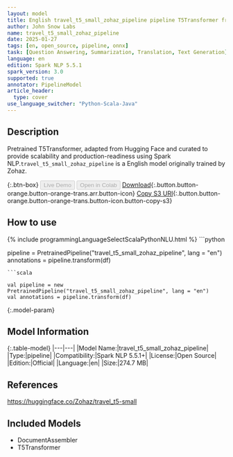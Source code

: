 ```yaml
---
layout: model
title: English travel_t5_small_zohaz_pipeline pipeline T5Transformer from Zohaz
author: John Snow Labs
name: travel_t5_small_zohaz_pipeline
date: 2025-01-27
tags: [en, open_source, pipeline, onnx]
task: [Question Answering, Summarization, Translation, Text Generation]
language: en
edition: Spark NLP 5.5.1
spark_version: 3.0
supported: true
annotator: PipelineModel
article_header:
  type: cover
use_language_switcher: "Python-Scala-Java"
---
```


## Description

Pretrained T5Transformer, adapted from Hugging Face and curated to provide scalability and production-readiness using Spark NLP.`travel_t5_small_zohaz_pipeline` is a English model originally trained by Zohaz.

{:.btn-box}
<button class="button button-orange" disabled>Live Demo</button>
<button class="button button-orange" disabled>Open in Colab</button>
[Download](https://s3.amazonaws.com/auxdata.johnsnowlabs.com/public/models/travel_t5_small_zohaz_pipeline_en_5.5.1_3.0_1738002231093.zip){:.button.button-orange.button-orange-trans.arr.button-icon}
[Copy S3 URI](s3://auxdata.johnsnowlabs.com/public/models/travel_t5_small_zohaz_pipeline_en_5.5.1_3.0_1738002231093.zip){:.button.button-orange.button-orange-trans.button-icon.button-copy-s3}

## How to use



<div class="tabs-box" markdown="1">
{% include programmingLanguageSelectScalaPythonNLU.html %}
```python

pipeline = PretrainedPipeline("travel_t5_small_zohaz_pipeline", lang = "en")
annotations =  pipeline.transform(df)   

```
```scala

val pipeline = new PretrainedPipeline("travel_t5_small_zohaz_pipeline", lang = "en")
val annotations = pipeline.transform(df)

```
</div>

{:.model-param}
## Model Information

{:.table-model}
|---|---|
|Model Name:|travel_t5_small_zohaz_pipeline|
|Type:|pipeline|
|Compatibility:|Spark NLP 5.5.1+|
|License:|Open Source|
|Edition:|Official|
|Language:|en|
|Size:|274.7 MB|

## References

https://huggingface.co/Zohaz/travel_t5-small

## Included Models

- DocumentAssembler
- T5Transformer